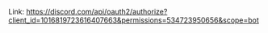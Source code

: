 Link: https://discord.com/api/oauth2/authorize?client_id=1016819723616407663&permissions=534723950656&scope=bot